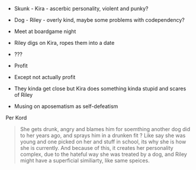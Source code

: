 ---
---

* Skunk - Kira - ascerbic personality, violent and punky?
* Dog - Riley - overly kind, maybe some problems with codependency?

* Meet at boardgame night
* Riley digs on Kira, ropes them into a date
* ???
* Profit
* Except not actually profit
* They kinda get close but Kira does something kinda stupid and scares of Riley
* Musing on aposematism as self-defeatism

Per Kord

> She gets drunk, angry and blames him for soemthing another dog did to her years ago, and sprays him in a drunken fit ? Like say she was young and one picked on her and stuff in school, its why she is how she is currently. And because of this, it creates her personality complex, due to the hateful way she was treated by a dog, and Riley might have a superficial similiarty, like same speices.
